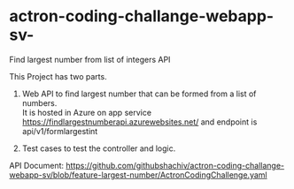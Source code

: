 # actron-coding-challange-webapp-sv-
Find largest number from list of integers API

This Project has two parts.
1. Web API to find largest number that can be formed from a list of numbers.	
It is hosted in Azure on app service https://findlargestnumberapi.azurewebsites.net/
and endpoint is api/v1/formlargestint

2. Test cases to test the controller and logic.

API Document: https://github.com/githubshachiv/actron-coding-challange-webapp-sv/blob/feature-largest-number/ActronCodingChallenge.yaml